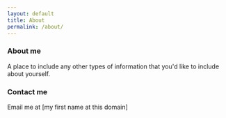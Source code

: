 ```yaml
---
layout: default
title: About
permalink: /about/
---
```

### About me

A place to include any other types of information that you'd like to include about yourself.

### Contact me

Email me at [my first name at this domain]
